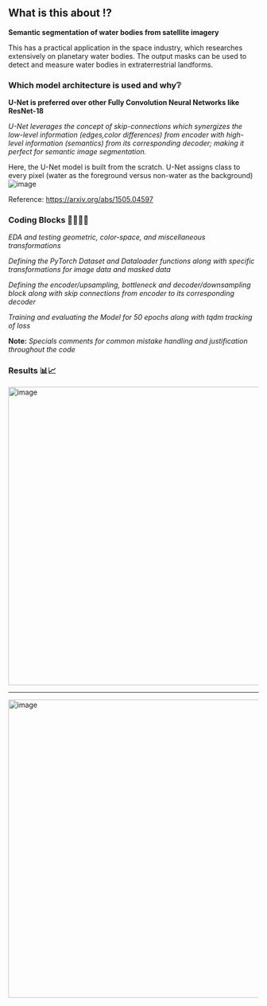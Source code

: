 ## What is this about ⁉️
**Semantic segmentation of water bodies from satellite imagery**

This has a practical application in the space industry, which researches extensively on planetary water bodies. The output masks can be used to detect and measure water bodies in extraterrestrial landforms.

### Which model architecture is used and why❔

**U-Net is preferred over other Fully Convolution Neural Networks like ResNet-18**

*U-Net leverages the concept of skip-connections which synergizes the low-level information (edges,color differences) from encoder with high-level information (semantics) from its corresponding decoder; making it perfect for semantic image segmentation.*

Here, the U-Net model is built from the scratch. U-Net assigns class to every pixel (water as the foreground versus non-water as the background)
![image](https://github.com/user-attachments/assets/c9336bb4-71f8-4df3-ae85-b6c5698b6d16)


Reference: https://arxiv.org/abs/1505.04597

### Coding Blocks 👩‍💻👩‍💻 

*EDA and testing geometric, color-space, and miscellaneous transformations*

*Defining the PyTorch Dataset and Dataloader functions along with specific transformations for image data and masked data*

*Defining the encoder/upsampling, bottleneck and decoder/downsampling block along with skip connections from encoder to its corresponding decoder*

*Training and evaluating the Model for 50 epochs along with tqdm tracking of loss*

**Note:** *Specials comments for common mistake handling and justification throughout the code*

### Results 📊📈

<img width="600" alt="image" src="https://github.com/user-attachments/assets/723e167b-9b75-44d6-b88c-1d5c615daa08">

____

<img width="600" alt="image" src="https://github.com/user-attachments/assets/0616c6d8-2bc9-4445-9e25-6bcd38cd2358">






